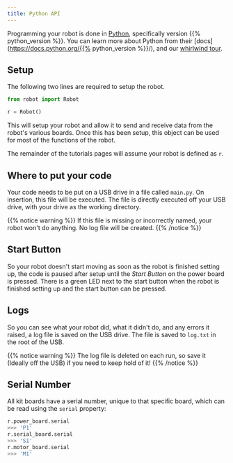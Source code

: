 ```yaml
---
title: Python API
---
```


Programming your robot is done in [Python](https://www.python.org/), specifically version {{% python_version %}}. You can learn more about Python from their [docs](https://docs.python.org/{{% python_version %}}/), and our [whirlwind tour](/tutorials/python-whirlwind-tour).

## Setup
The following two lines are required to setup the robot.

```python
from robot import Robot

r = Robot()
```

This will setup your robot and allow it to send and receive data from the robot's various boards. Once this has been setup, this object can be used for most of the functions of the robot.

The remainder of the tutorials pages will assume your robot is defined as `r`.

## Where to put your code
Your code needs to be put on a USB drive in a file called `main.py`. On insertion, this file will be executed. The file is directly executed off your USB drive, with your drive as the working directory.

{{% notice warning %}}
If this file is missing or incorrectly named, your robot won't do anything. No log file will be created.
{{% /notice %}}

## Start Button
So your robot doesn't start moving as soon as the robot is finished setting up, the code is paused after setup until the _Start Button_ on the power board is pressed. There is a green LED next to the start button when the robot is finished setting up and the start button can be pressed.

## Logs
So you can see what your robot did, what it didn't do, and any errors it raised, a log file is saved on the USB drive. The file is saved to `log.txt` in the root of the USB.

{{% notice warning %}}
The log file is deleted on each run, so save it (Ideally off the USB) if you need to keep hold of it!
{{% /notice %}}

## Serial Number
All kit boards have a serial number, unique to that specific board, which can be read using the `serial` property:

```python
r.power_board.serial
>>> 'P1'
r.serial_board.serial
>>> 'S1'
r.motor_board.serial
>>> 'M1'
```
